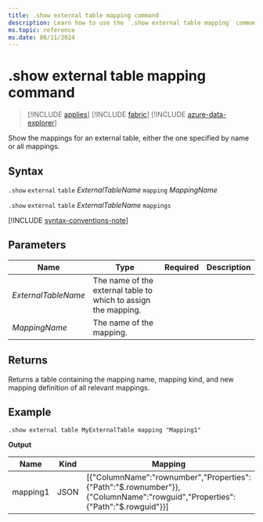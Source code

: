 ```yaml
---
title: .show external table mapping command
description: Learn how to use the `.show external table mapping` command to show external table mappings for Azure Blob Storage or Azure Data Lake external tables.
ms.topic: reference
ms.date: 08/11/2024
---
```


# .show external table mapping command

> [!INCLUDE [applies](../includes/applies-to-version/applies.md)] [!INCLUDE [fabric](../includes/applies-to-version/fabric.md)] [!INCLUDE [azure-data-explorer](../includes/applies-to-version/azure-data-explorer.md)]

Show the mappings for an external table, either the one specified by name or all mappings.

## Syntax

`.show` `external` `table` *ExternalTableName* `mapping` *MappingName*

`.show` `external` `table` *ExternalTableName* `mappings`

[!INCLUDE [syntax-conventions-note](../includes/syntax-conventions-note.md)]

## Parameters

|Name|Type|Required|Description|
|--|--|--|--|
|*ExternalTableName*|The name of the external table to which to assign the mapping.|
|*MappingName*|The name of the mapping.|

## Returns

Returns a table containing the mapping name, mapping kind, and new mapping definition of all relevant mappings.

## Example

```kusto
.show external table MyExternalTable mapping "Mapping1" 
```

**Output**

| Name | Kind | Mapping |
|--|--|--|
| mapping1 | JSON | [{"ColumnName":"rownumber","Properties":{"Path":"$.rownumber"}},{"ColumnName":"rowguid","Properties":{"Path":"$.rowguid"}}] |
